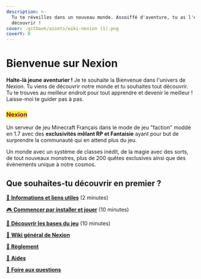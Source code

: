```yaml
---
description: >-
  Tu te réveilles dans un nouveau monde. Assoiffé d'aventure, tu as l'envie de
  découvrir !
cover: .gitbook/assets/wiki-nexion (1).png
coverY: 0
---
```


# Bienvenue sur Nexion

**Halte-là jeune aventurier !** Je te souhaite la Bienvenue dans l'univers de Nexion. Tu viens de découvrir notre monde et tu souhaites tout découvrir. Tu te trouves au meilleur endroit pour tout apprendre et devenir le meilleur ! Laisse-moi te guider pas à pas.

### <mark style="color:purple;">**Nexion**</mark>

Un serveur de jeu Minecraft Français dans le mode de jeu "faction" moddé en 1.7 avec des **exclusivités mêlant RP et Fantaisie** ayant pour but de surprendre la communauté qui en attend plus du jeu.

Un monde avec un système de classes inédit, de la magie avec des sorts, de tout nouveaux monstres, plus de 200 quêtes exclusives ainsi que des évènements unique à notre cosmos.

## Que souhaites-tu découvrir en premier ?



[🔗 **Informations et liens utiles**](welcome/informations.md) (2 minutes)

[🎮 **Commencer par installer et jouer**](welcome/installer-et-jouer/) (10 minutes)

[🏰 **Découvrir les bases du jeu**](welcome/decouvrir-le-jeu.md) (10 minutes)



[📜 **Wiki général de Nexion**](broken-reference)

[📕 **Règlement** ](reglement/reglement/)

[📗 **Aides**](aide-faq/comment-lancer-le-launcher/)

[📩 **Foire aux questions**](aide-faq/foire-aux-questions.md)

